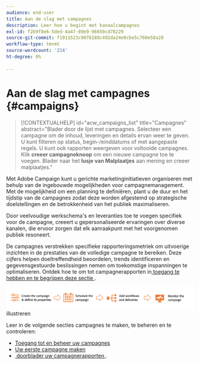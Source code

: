 ```yaml
---
audience: end-user
title: Aan de slag met campagnes
description: Leer hoe u begint met kanaalcampagnes
exl-id: f2b9f8e6-5ded-4a47-89e9-96650cd78229
source-git-commit: f1911523c9076188c492da24e0cbe5c760e58a28
workflow-type: tm+mt
source-wordcount: '214'
ht-degree: 0%

---
```


# Aan de slag met campagnes {#campaigns}

>[!CONTEXTUALHELP]
>id="acw_campaigns_list"
>title="Campagnes"
>abstract="Blader door de lijst met campagnes. Selecteer een campagne om de inhoud, leveringen en details ervan weer te geven. U kunt filteren op status, begin-/einddatums of met aangepaste regels. U kunt ook rapporten weergeven voor voltooide campagnes. Klik **creeer campagneknoop** om een nieuwe campagne toe te voegen. Blader naar het **lusje van Malplaatjes** aan mening en creeer malplaatjes."

Met Adobe Campaign kunt u gerichte marketinginitiatieven organiseren met behulp van de ingebouwde mogelijkheden voor campagnemanagement. Met de mogelijkheid om een planning te definiëren, plant u de duur en het tijdstip van de campagnes zodat deze worden afgestemd op strategische doelstellingen en de betrokkenheid van het publiek maximaliseren.

Door veelvoudige werkschema&#39;s en leveranties toe te voegen specifiek voor de campagne, creeert u gepersonaliseerde ervaringen over diverse kanalen, die ervoor zorgen dat elk aanraakpunt met het voorgenomen publiek resoneert.

De campagnes verstrekken specifieke rapporteringsmetriek om uitvoerige inzichten in de prestaties van de volledige campagne te bereiken. Deze cijfers helpen doeltreffendheid beoordelen, trends identificeren en gegevensgestuurde beslissingen nemen om toekomstige inspanningen te optimaliseren. Ontdek hoe te om tot campagnerapporten in [&#x200B; toegang te hebben en te begrijpen deze sectie &#x200B;](../reporting/campaign-reports.md).

![&#x200B; Diagram die de stroom van een campagne, met inbegrip van werkschema&#39;s en leveringen &#x200B;](assets/campaign-flow.png) illustreren

Leer in de volgende secties campagnes te maken, te beheren en te controleren:

* [Toegang tot en beheer uw campagnes](manage-campaigns.md)
* [Uw eerste campagne maken](create-campaigns.md)
* [&#x200B; doorblader uw campagnerapporten &#x200B;](../reporting/campaign-reports.md).